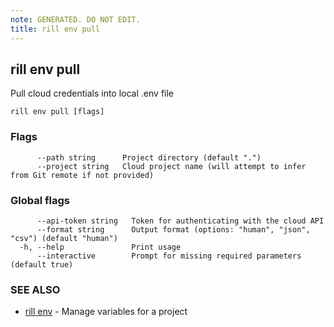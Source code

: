 ```yaml
---
note: GENERATED. DO NOT EDIT.
title: rill env pull
---
```

## rill env pull

Pull cloud credentials into local .env file

```
rill env pull [flags]
```

### Flags

```
      --path string      Project directory (default ".")
      --project string   Cloud project name (will attempt to infer from Git remote if not provided)
```

### Global flags

```
      --api-token string   Token for authenticating with the cloud API
      --format string      Output format (options: "human", "json", "csv") (default "human")
  -h, --help               Print usage
      --interactive        Prompt for missing required parameters (default true)
```

### SEE ALSO

* [rill env](env.md)	 - Manage variables for a project

